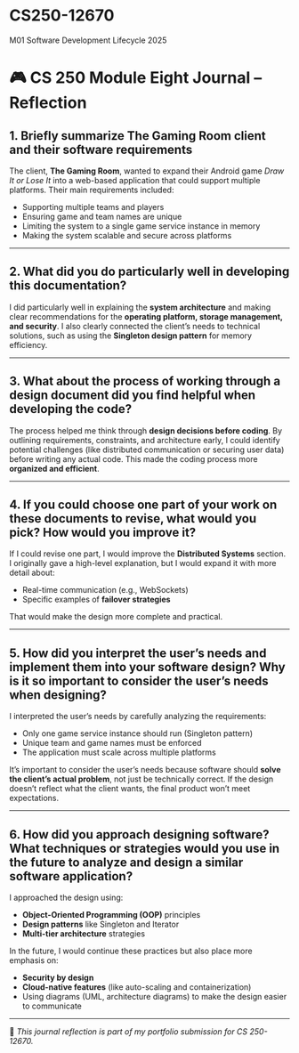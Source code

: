 # CS250-12670
M01 Software Development Lifecycle 2025
# 🎮 CS 250 Module Eight Journal – Reflection

## 1. Briefly summarize The Gaming Room client and their software requirements
The client, **The Gaming Room**, wanted to expand their Android game *Draw It or Lose It* into a web-based application that could support multiple platforms. Their main requirements included:
- Supporting multiple teams and players  
- Ensuring game and team names are unique  
- Limiting the system to a single game service instance in memory  
- Making the system scalable and secure across platforms  

---

## 2. What did you do particularly well in developing this documentation?
I did particularly well in explaining the **system architecture** and making clear recommendations for the **operating platform, storage management, and security**. I also clearly connected the client’s needs to technical solutions, such as using the **Singleton design pattern** for memory efficiency.

---

## 3. What about the process of working through a design document did you find helpful when developing the code?
The process helped me think through **design decisions before coding**. By outlining requirements, constraints, and architecture early, I could identify potential challenges (like distributed communication or securing user data) before writing any actual code. This made the coding process more **organized and efficient**.

---

## 4. If you could choose one part of your work on these documents to revise, what would you pick? How would you improve it?
If I could revise one part, I would improve the **Distributed Systems** section. I originally gave a high-level explanation, but I would expand it with more detail about:
- Real-time communication (e.g., WebSockets)  
- Specific examples of **failover strategies**  

That would make the design more complete and practical.

---

## 5. How did you interpret the user’s needs and implement them into your software design? Why is it so important to consider the user’s needs when designing?
I interpreted the user’s needs by carefully analyzing the requirements:
- Only one game service instance should run (Singleton pattern)  
- Unique team and game names must be enforced  
- The application must scale across multiple platforms  

It’s important to consider the user’s needs because software should **solve the client’s actual problem**, not just be technically correct. If the design doesn’t reflect what the client wants, the final product won’t meet expectations.

---

## 6. How did you approach designing software? What techniques or strategies would you use in the future to analyze and design a similar software application?
I approached the design using:
- **Object-Oriented Programming (OOP)** principles  
- **Design patterns** like Singleton and Iterator  
- **Multi-tier architecture** strategies  

In the future, I would continue these practices but also place more emphasis on:  
- **Security by design**  
- **Cloud-native features** (like auto-scaling and containerization)  
- Using diagrams (UML, architecture diagrams) to make the design easier to communicate  

---

📌 *This journal reflection is part of my portfolio submission for CS 250-12670.*
